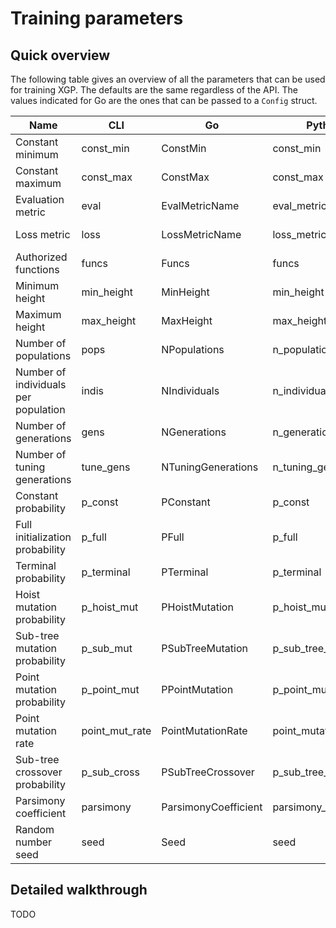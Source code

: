 # Training parameters

## Quick overview

The following table gives an overview of all the parameters that can be used for training XGP. The defaults are the same regardless of the API. The values indicated for Go are the ones that can be passed to a `Config` struct.

| Name | CLI | Go | Python | Default |
|------|-----|----|--------|---------|
| Constant minimum | const_min | ConstMin | const_min | -5 |
| Constant maximum | const_max | ConstMax | const_max | 5 |
| Evaluation metric | eval | EvalMetricName | eval_metric (in `fit`) | mae |
| Loss metric | loss | LossMetricName | loss_metric | Same as loss metric |
| Authorized functions | funcs | Funcs | funcs | sum,sub,mul,div |
| Minimum height | min_height | MinHeight | min_height | 3 |
| Maximum height | max_height | MaxHeight | max_height | 5 |
| Number of populations | pops | NPopulations | n_populations | 1 |
| Number of individuals per population | indis | NIndividuals | n_individuals | 50 |
| Number of generations | gens | NGenerations | n_generations | 30 |
| Number of tuning generations | tune_gens | NTuningGenerations | n_tuning_generations | 0 |
| Constant probability  | p_const | PConstant | p_const | 0.5 |
| Full initialization probability  | p_full | PFull | p_full | 0.5 |
| Terminal probability  | p_terminal | PTerminal | p_terminal | 0.3 |
| Hoist mutation probability | p_hoist_mut | PHoistMutation | p_hoist_mutation | 0.1 |
| Sub-tree mutation probability | p_sub_mut | PSubTreeMutation | p_sub_tree_mutation | 0.1 |
| Point mutation probability | p_point_mut | PPointMutation | p_point_mutation | 0.1 |
| Point mutation rate | point_mut_rate | PointMutationRate | point_mutation_rate | 0.3 |
| Sub-tree crossover probability | p_sub_cross | PSubTreeCrossover | p_sub_tree_crossover | 0.5 |
| Parsimony coefficient | parsimony | ParsimonyCoefficient | parsimony_coeff | 0 |
| Random number seed | seed | Seed | seed | Random |

## Detailed walkthrough

TODO
